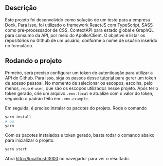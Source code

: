 ## Descrição

Este projeto foi desenvolvido como solução de um teste para a empresa Dock. Para isso, foi utilizado
o framework ReactJS com TypeScript, SASS como pré-processador de CSS, ContextAPI para estado global e GraphQL para consumo da API, por meio do Apollo/Client.
O objetivo é listar os repositórios no Github de um usuário, conforme o nome de usuário inserido no formulário.

## Rodando o projeto

Primeiro, será preciso configurar um token de autenticação para utilizar a API do Github. Para isso, siga os passos desse [tutorial](https://docs.github.com/pt/authentication/keeping-your-account-and-data-secure/creating-a-personal-access-token) para gerar um token de acesso pessoal. No momento de selecionar os escopos, escolha, pelo menos, `repo` e `user`, que são os escopos utilizados nesse projeto.
Após ter o token gerado, crie um arquivo `.env.local` e atualize com o valor do token, seguindo o padrão feito em `.env.example`.

Em seguida, é preciso instalar os pacotes do projeto. Rode o comando

```bash
yarn install
# ou
yarn
```

Com os pacotes instalados e token gerado, basta rodar o comando abaixo para inicializar o projeto:

```bash
yarn start
```

Abra [http://localhost:3000](http://localhost:3000) no navegador para ver o resultado.
